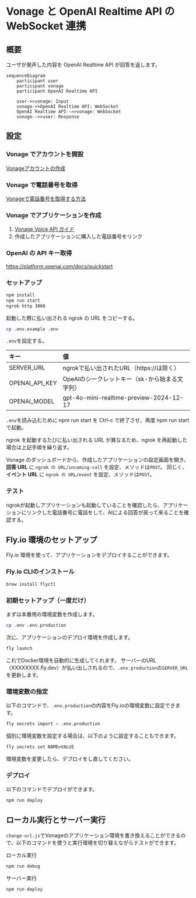 # Vonage と OpenAI Realtime API の WebSocket 連携

## 概要

ユーザが発声した内容を OpenAI Realtime API が回答を返します。

```mermaid
sequenceDiagram
    participant user
    participant vonage
    participant OpenAI Realtime API
    
    user->>vonage: Input
    vonage->>OpenAI Realtime API: WebSocket
    OpenAI Realtime API-->>vonage: WebSocket
    vonage-->>user: Response
```

## 設定

### Vonage でアカウントを開設

[Vonageアカウントの作成](https://zenn.dev/kwcplus/articles/create-vonage-account)

### Vonage で電話番号を取得

[Vonageで電話番号を取得する方法](https://zenn.dev/kwcplus/articles/buynumber-vonage)

### Vonage でアプリケーションを作成
  
1. [Vonage Voice API ガイド](https://zenn.dev/kwcplus/articles/vonage-voice-guide)
1. 作成したアプリケーションに購入した電話番号をリンク

### OpenAI の API キー取得

<https://platform.openai.com/docs/quickstart>

### セットアップ

```sh
npm install
npm run start
ngrok http 3000
```

起動した際に払い出される ngrok の URL をコピーする。

```sh
cp .env.example .env
```

`.env`を設定する。

キー|値
:--|:--
SERVER_URL|ngrokで払い出されたURL（https://は除く）
OPENAI_API_KEY|OpeAIのシークレットキー（sk-から始まる文字列）
OPENAI_MODEL|gpt-4o-mini-realtime-preview-2024-12-17

`.env`を読み込むために npm run start を Ctrl-c で終了させ、再度 npm run start で起動。

ngrok を起動するたびに払い出される URL が異なるため、ngrok を再起動した場合は上記手順を繰り返す。

Vonage のダッシュボードから、作成したアプリケーションの設定画面を開き、**回答 URL** に ``ngrok の URL/incoming-call`` を設定、メソッドは`POST`。
同じく、**イベント URL** に ``ngrok の URL/event`` を設定、メソッドは`POST`。

### テスト

ngrokが起動しアプリケーションも起動していることを確認したら、アプリケーションにリンクした電話番号に電話をして、AIによる回答が戻って来ることを確認する。

## Fly.io 環境のセットアップ

Fly.io 環境を使って、アプリケーションをデプロイすることができます。

### Fly.io CLIのインストール

```sh
brew install flyctl
```

### 初期セットアップ（一度だけ）

まずは本番用の環境変数を作成します。

```sh
cp .env .env.production
```

次に、アプリケーションのデプロイ環境を作成します。

```sh
fly launch
```

これでDocker環境を自動的に生成してくれます。
サーバーのURL（XXXXXXXX.fly.dev）が払い出しされるので、`.env.production`の`SERVER_URL`を更新します。

### 環境変数の指定

以下のコマンドで、`.env.production`の内容をFly.ioの環境変数に設定できます。

```sh
fly secrets import < .env.production
```

個別に環境変数を設定する場合は、以下のように設定することもできます。

```sh
fly secrets set NAME=VALUE
```

環境変数を変更したら、デプロイをし直してください。

### デプロイ

以下のコマンドでデプロイができます。

```sh
npm run deploy
```

## ローカル実行とサーバー実行

`change-url.js`でVonageのアプリケーション環境を書き換えることができるので、以下のコマンドを使うと実行環境を切り替えながらテストができます。

ローカル実行

```sh
npm run debug
```

サーバー実行

```sh
npm run deploy
```